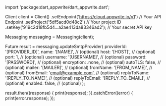 import 'package:dart_appwrite/dart_appwrite.dart';

Client client = Client()
  .setEndpoint('https://cloud.appwrite.io/v1') // Your API Endpoint
  .setProject('5df5acd0d48c2') // Your project ID
  .setKey('919c2d18fb5d4...a2ae413da83346ad2'); // Your secret API key

Messaging messaging = Messaging(client);

Future result = messaging.updateSmtpProvider(
  providerId: '[PROVIDER_ID]',
  name: '[NAME]', // (optional)
  host: '[HOST]', // (optional)
  port: 1, // (optional)
  username: '[USERNAME]', // (optional)
  password: '[PASSWORD]', // (optional)
  encryption:  .none, // (optional)
  autoTLS: false, // (optional)
  mailer: '[MAILER]', // (optional)
  fromName: '[FROM_NAME]', // (optional)
  fromEmail: 'email@example.com', // (optional)
  replyToName: '[REPLY_TO_NAME]', // (optional)
  replyToEmail: '[REPLY_TO_EMAIL]', // (optional)
  enabled: false, // (optional)
);

result.then((response) {
  print(response);
}).catchError((error) {
  print(error.response);
});
